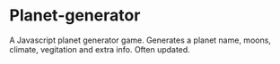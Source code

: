 # Planet-generator
A Javascript planet generator game. Generates a planet name, moons, climate, vegitation and extra info.
Often updated.
